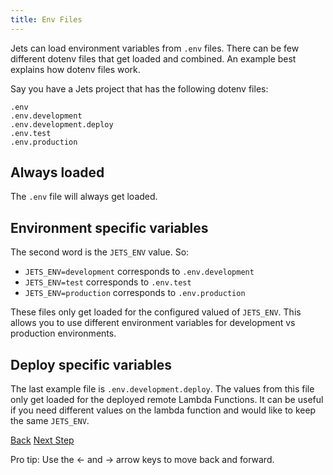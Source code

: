 ```yaml
---
title: Env Files
---
```


Jets can load environment variables from `.env` files. There can be few different dotenv files that get loaded and combined. An example best explains how dotenv files work.

Say you have a Jets project that has the following dotenv files:

    .env
    .env.development
    .env.development.deploy
    .env.test
    .env.production

## Always loaded

The `.env` file will always get loaded.

## Environment specific variables

The second word is the `JETS_ENV` value. So:

* `JETS_ENV=development` corresponds to `.env.development`
* `JETS_ENV=test` corresponds to `.env.test`
* `JETS_ENV=production` corresponds to `.env.production`

These files only get loaded for the configured valued of `JETS_ENV`. This allows you to use different environment variables for development vs production environments.

## Deploy specific variables

The last example file is `.env.development.deploy`.  The values from this file only get loaded for the deployed remote Lambda Functions. It can be useful if you need different values on the lambda function and would like to keep the same `JETS_ENV`.

<a id="prev" class="btn btn-basic" href="{% link _docs/prewarming.md %}">Back</a>
<a id="next" class="btn btn-primary" href="{% link _docs/config-rules.md %}">Next Step</a>
<p class="keyboard-tip">Pro tip: Use the <- and -> arrow keys to move back and forward.</p>
